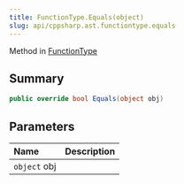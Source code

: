 ```yaml
---
title: FunctionType.Equals(object)
slug: api/cppsharp.ast.functiontype.equals
---
```

Method in [FunctionType](/api/cppsharp/ast/functiontype)

## Summary



```csharp
public override bool Equals(object obj)
```

## Parameters

|Name|Description|
|:---|:---|
|`object` obj||

